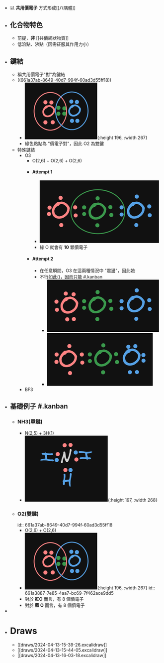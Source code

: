 - 以 **共用價電子** 方式形成[[八隅體]]
- ## 化合物特色
	- 前提，**非** [[共價網狀物質]]
	- 低溶點、沸點（因需征服其作用力小）
- ## 鍵結
	- 稱共用價電子"對"為鍵結
	- ((661a37ab-8649-40d7-994f-60ad3d55ff18))
		- ![image.png](../assets/image_1712994440083_0.png){:height 196, :width 267}
		- 綠色點點為 "價電子對"，因此 O2 為雙鍵
	- 特殊鍵結
		- O3
			- O(2,6) + O(2,6) + O(2,6)
			- #### Attempt 1
				- ![image.png](../assets/image_1712995887271_0.png)
				- 綠 O 就會有 **10** 顆價電子
			- #### Attempt 2
				- 在任意瞬間，O3 在這兩種情況中 "震盪"，因此她
				- 不行如此()，因而只能 #.kanban
					- ![image.png](../assets/image_1712995946077_0.png)
					- ![image.png](../assets/image_1712995960279_0.png)
		- BF3
- ## 基礎例子 #.kanban
	- ### NH3(單鍵)
		- N(2,5) + 3H(1)
		- ![image.png](../assets/image_1712994166180_0.png){:height 197, :width 268}
	- ### O2(雙鍵)
	  id:: 661a37ab-8649-40d7-994f-60ad3d55ff18
		- O(2,6) + O(2,6)
		- ![image.png](../assets/image_1712994440083_0.png){:height 196, :width 267}
		  id:: 661a3887-7e85-4aa7-bc69-7f462ace9dd5
		- 對於 **紅O** 而言，有 8 個價電子
		- 對於 **藍 O** 而言，有 8 個價電子
-
- # Draws
	- [[draws/2024-04-13-15-39-26.excalidraw]]
	- [[draws/2024-04-13-15-44-05.excalidraw]]
	- [[draws/2024-04-13-16-03-18.excalidraw]]